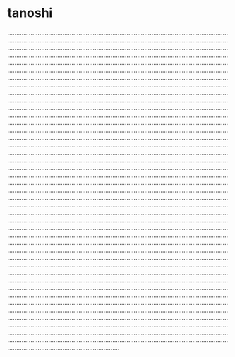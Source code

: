 # tanoshi
.......................................................................................................................................................................................................................................................................................................................................................................................................................................................................................................................................................................................................................................................................................................................................................................................................................................................................................................................................................................................................................................................................................................................................................................................................................................................................................................................................................................................................................................................................................................................................................................................................................................................................................................................................................................................................................................................................................................................................................................................................................................................................................................................................................................................................................................................................................................................................................................................................................................................................................................................................................................................................................................................................................................................................................................................................................................................................................................................................................................................................................................................................................................................................................................................................................................................................................................................................................................................................................................................................................................................................................................................................................................................................................................................................................................................................................................................................................................................................................................................................................................................................................................................................................................................................................................................................................................................................................................................................................................................................................................................................................................................................................................................................................................................................................................................................................................................................................................................................................................................................................................................................................................................................................................................................................................................................................................................................................................................................................................................................................